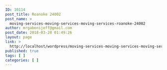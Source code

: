 ```yaml
---
ID: 10114
post_title: Roanoke 24002
post_name: >
  moving-services-moving-services-moving-services-roanoke-24002
author: mrgabonijeff@gmail.com
post_date: 2018-03-28 01:49:26
layout: page
link: >
  http://localhost/wordpress/moving-services-moving-services-moving-services-roanoke-24002/
published: true
tags: [ ]
categories: [ ]
---
```

